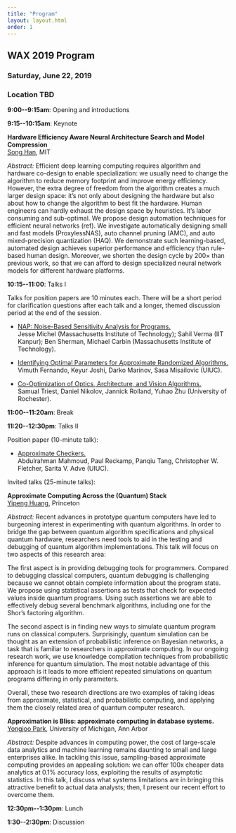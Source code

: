 ```yaml
---
title: "Program"
layout: layout.html
order: 1
---
```


## WAX 2019 Program

### Saturday, June 22, 2019
### Location TBD

**9:00--9:15am**: Opening and introductions

**9:15--10:15am**: Keynote

**Hardware Efficiency Aware Neural Architecture Search and Model Compression**  
[Song Han][han], MIT

*Abstract:* Efficient deep learning computing requires algorithm and hardware co-design to enable specialization: we usually need to change the algorithm to reduce memory footprint and improve energy efficiency. However, the extra degree of freedom from the algorithm creates a much larger design space: it’s not only about designing the hardware but also about how to change the algorithm to best fit the hardware. Human engineers can hardly exhaust the design space by heuristics. It’s labor consuming and sub-optimal. We propose design automation techniques for efficient neural networks (ref). We investigate automatically designing small and fast models (ProxylessNAS), auto channel pruning (AMC), and auto mixed-precision quantization (HAQ). We demonstrate such learning-based, automated design achieves superior performance and efficiency than rule-based human design. Moreover, we shorten the design cycle by 200× than previous work, so that we can afford to design specialized neural network models for different hardware platforms.

[han]: https://songhan.mit.edu/

**10:15--11:00**: Talks I

Talks for position papers are 10 minutes each. There will be a short period for clarification questions after each talk and a longer, themed discussion period at the end of the session.

- [NAP: Noise-Based Sensitivity Analysis for Programs.][michel]  
  Jesse Michel (Massachusetts Institute of Technology); Sahil Verma (IIT Kanpur); Ben Sherman, Michael Carbin (Massachusetts Institute of Technology).

- [Identifying Optimal Parameters for Approximate Randomized Algorithms.][fernando]  
  Vimuth Fernando, Keyur Joshi, Darko Marinov, Sasa Misailovic (UIUC).

- [Co-Optimization of Optics, Architecture, and Vision Algorithms.][triest]  
  Samual Triest, Daniel Nikolov, Jannick Rolland, Yuhao Zhu (University of Rochester).

**11:00--11:20am**: Break

**11:20--12:30pm**: Talks II

Position paper (10-minute talk):

- [Approximate Checkers.][mahmoud]  
  Abdulrahman Mahmoud, Paul Reckamp, Panqiu Tang, Christopher W. Fletcher, Sarita V. Adve (UIUC).

[fernando]: papers/fernando.pdf
[triest]: papers/triest.pdf
[mahmoud]: papers/mahmoud.pdf
[michel]: papers/michel.pdf

Invited talks (25-minute talks):

**Approximate Computing Across the (Quantum) Stack**  
[Yipeng Huang][huang], Princeton

*Abstract:* Recent advances in prototype quantum computers have led to burgeoning interest in experimenting with quantum algorithms. In order to bridge the gap between quantum algorithm specifications and physical quantum hardware, researchers need tools to aid in the testing and debugging of quantum algorithm implementations. This talk will focus on two aspects of this research area:

The first aspect is in providing debugging tools for programmers. Compared to debugging classical computers, quantum debugging is challenging because we cannot obtain complete information about the program state. We propose using statistical assertions as tests that check for expected values inside quantum programs. Using such assertions we are able to effectively debug several benchmark algorithms, including one for the Shor’s factoring algorithm.

The second aspect is in finding new ways to simulate quantum program runs on classical computers. Surprisingly, quantum simulation can be thought as an extension of probabilistic inference on Bayesian networks, a task that is familiar to researchers in approximate computing. In our ongoing research work, we use knowledge compilation techniques from probabilistic inference for quantum simulation. The most notable advantage of this approach is it leads to more efficient repeated simulations on quantum programs differing in only parameters.

Overall, these two research directions are two examples of taking ideas from approximate, statistical, and probabilistic computing, and applying them the closely related area of quantum computer research.

**Approximation is Bliss: approximate computing in database systems.**  
[Yongjoo Park][park], University of Michigan, Ann Arbor
  
*Abstract:*  Despite advances in computing power, the cost of large-scale data analytics and machine learning remains daunting to small and large enterprises alike. In tackling this issue, sampling-based approximate computing provides an appealing solution: we can offer 100x cheaper data analytics at 0.1% accuracy loss, exploiting the results of asymptotic statistics. In this talk, I discuss what systems limitations are in bringing this attractive benefit to actual data analysts; then, I present our recent effort to overcome them.

[huang]: http://yipenghuang.com/
[park]: https://yongjoopark.com/

**12:30pm--1:30pm**: Lunch

**1:30--2:30pm**: Discussion
